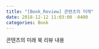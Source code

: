 ```yaml
---
title: "[Book_Review] 콘텐츠의 미래"
date: 2018-12-12 11:03:00 -0400
categories: Book
---
```

콘텐츠의 미래 북 리뷰 내용
